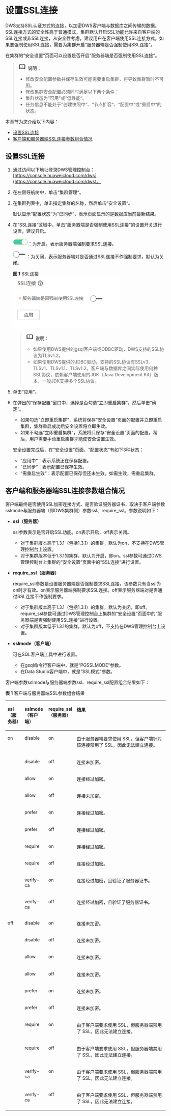 # 设置SSL连接<a name="dws_01_0076"></a>

DWS支持SSL认证方式的连接，以加密DWS客户端与数据库之间传输的数据。SSL连接方式的安全性高于普通模式，集群默认开启SSL功能允许来自客户端的SSL连接或非SSL连接，从安全性考虑，建议用户在客户端使用SSL连接方式。如果要强制使用SSL连接，需要为集群开启“服务器端是否强制使用SSL连接“。

在集群的“安全设置“页面可以设置是否开启“服务器端是否强制使用SSL连接“。

>![](public_sys-resources/icon-note.gif) **说明：**   
>-   修改安全配置参数并保存生效可能需要重启集群，将导致集群暂时不可用。  
>-   修改集群安全配置必须同时满足以下两个条件：  
>    -   集群状态为“可用“或“低性能“。  
>    -   任务信息不能处于“创建快照中“、“节点扩容“、“配置中“或“重启中“的状态。  

本章节为您介绍以下内容：

-   [设置SSL连接](#section478703071283)
-   [客户端和服务器端SSL连接参数组合情况](#section1916311515557)

## 设置SSL连接<a name="section478703071283"></a>

1.  通过访问以下地址登录DWS管理控制台：[https://console.huaweicloud.com/dws](https://console.huaweicloud.com/dws)。
2.  在左侧导航树中，单击“集群管理“。
3.  在集群列表中，单击指定集群的名称，然后单击“安全设置“。

    默认显示“配置状态“为“已同步“，表示页面显示的是数据库当前最新结果。

4.  在“SSL连接“区域中，单击“服务器端是否强制使用SSL连接“的设置开关进行设置，建议开启。

    ![](figures/icon_dws_on.png)：为开启，表示服务器端强制要求SSL连接。

    ![](figures/icon_dws_off.jpg)：为关闭，表示服务器端对是否通过SSL连接不作强制要求，默认为关闭。

    **图 1**  SSL连接<a name="fig168181335124718"></a>  
    ![](figures/SSL连接.png "SSL连接")

    >![](public_sys-resources/icon-note.gif) **说明：**   
    >-   如果使用DWS提供的gsql客户端或ODBC驱动，DWS支持的SSL协议为TLSv1.2。  
    >-   如果使用DWS提供的JDBC驱动，支持的SSL协议有SSLv3、TLSv1、TLSv1.1、TLSv1.2。客户端与数据库之间实际使用何种SSL协议，依赖客户端使用的JDK（Java Development Kit）版本，一般JDK支持多个SSL协议。  

5.  单击“应用“。
6.  在弹出的“保存配置“窗口中，选择是否勾选“立即重启集群“，然后单击“确定“。

    -   如果勾选“立即重启集群“，系统将保存“安全设置“页面的配置并立即重启集群，集群重启成功后安全设置将立即生效。
    -   如果不勾选“立即重启集群“，系统将只保存“安全设置“页面的配置。稍后，用户需要手动重启集群才能使安全设置生效。

    安全设置完成后，在“安全设置“页面，“配置状态“有如下3种状态：

    -   “应用中“：表示系统正在保存配置。
    -   “已同步“：表示配置已保存生效。
    -   “需重启生效“：表示配置已保存但还未生效。如需生效，需重启集群。


## 客户端和服务器端SSL连接参数组合情况<a name="section1916311515557"></a>

客户端最终是否使用SSL加密连接方式、是否验证服务器证书，取决于客户端参数sslmode与服务器端（即DWS集群侧）参数ssl、require\_ssl。参数说明如下：

-   **ssl（服务器）**

    ssl参数表示是否开启SSL功能。on表示开启，off表示关闭。

    -   对于集群版本高于1.3.1（包括1.3.1）的集群，默认为on，不支持在DWS管理控制台上设置。
    -   对于集群版本低于1.3.1的集群，默认为开启，即on。ssl参数可通过DWS管理控制台上集群的“安全设置“页面中的“SSL连接“进行设置。

-   **require\_ssl（服务器）**

    require\_ssl参数是设置服务器端是否强制要求SSL连接，该参数只有当ssl为on时才有效。on表示服务器端强制要求SSL连接。off表示服务器端对是否通过SSL连接不作强制要求。

    -   对于集群版本高于1.3.1（包括1.3.1）的集群，默认为关闭，即off。require\_ssl参数可通过DWS管理控制台上集群的“安全设置“页面中的“服务器端是否强制使用SSL连接“进行设置。
    -   对于集群版本低于1.3.1的集群，默认为off，不支持在DWS管理控制台上设置。

-   **sslmode（客户端）**

    可在SQL客户端工具中进行设置。

    -   在gsql命令行客户端中，就是“PGSSLMODE“参数。
    -   在Data Studio客户端中，就是“SSL模式“参数。


客户端参数sslmode与服务器端参数ssl、require\_ssl配置组合结果如下：

**表 1**  客户端与服务器端SSL参数组合结果

<a name="table15451139114317"></a>
<table><thead align="left"><tr id="zh-cn_topic_0132455753_zh-cn_topic_0111534129_zh-cn_topic_0110494598_zh-cn_topic_0110355482_row12708114620112"><th class="cellrowborder" valign="top" width="10.66%" id="mcps1.2.5.1.1"><p id="zh-cn_topic_0132455753_zh-cn_topic_0111534129_zh-cn_topic_0110494598_zh-cn_topic_0110355482_p1070817460113"><a name="zh-cn_topic_0132455753_zh-cn_topic_0111534129_zh-cn_topic_0110494598_zh-cn_topic_0110355482_p1070817460113"></a><a name="zh-cn_topic_0132455753_zh-cn_topic_0111534129_zh-cn_topic_0110494598_zh-cn_topic_0110355482_p1070817460113"></a>ssl（服务器）</p>
</th>
<th class="cellrowborder" valign="top" width="14.85%" id="mcps1.2.5.1.2"><p id="zh-cn_topic_0132455753_zh-cn_topic_0111534129_zh-cn_topic_0110494598_zh-cn_topic_0110355482_p14708184681118"><a name="zh-cn_topic_0132455753_zh-cn_topic_0111534129_zh-cn_topic_0110494598_zh-cn_topic_0110355482_p14708184681118"></a><a name="zh-cn_topic_0132455753_zh-cn_topic_0111534129_zh-cn_topic_0110494598_zh-cn_topic_0110355482_p14708184681118"></a>sslmode（客户端）</p>
</th>
<th class="cellrowborder" valign="top" width="17.119999999999997%" id="mcps1.2.5.1.3"><p id="zh-cn_topic_0132455753_zh-cn_topic_0111534129_zh-cn_topic_0110494598_zh-cn_topic_0110355482_p3709184651116"><a name="zh-cn_topic_0132455753_zh-cn_topic_0111534129_zh-cn_topic_0110494598_zh-cn_topic_0110355482_p3709184651116"></a><a name="zh-cn_topic_0132455753_zh-cn_topic_0111534129_zh-cn_topic_0110494598_zh-cn_topic_0110355482_p3709184651116"></a>require_ssl（服务器）</p>
</th>
<th class="cellrowborder" valign="top" width="57.37%" id="mcps1.2.5.1.4"><p id="zh-cn_topic_0132455753_zh-cn_topic_0111534129_zh-cn_topic_0110494598_zh-cn_topic_0110355482_p107096465112"><a name="zh-cn_topic_0132455753_zh-cn_topic_0111534129_zh-cn_topic_0110494598_zh-cn_topic_0110355482_p107096465112"></a><a name="zh-cn_topic_0132455753_zh-cn_topic_0111534129_zh-cn_topic_0110494598_zh-cn_topic_0110355482_p107096465112"></a>结果</p>
</th>
</tr>
</thead>
<tbody><tr id="zh-cn_topic_0132455753_zh-cn_topic_0111534129_zh-cn_topic_0110494598_zh-cn_topic_0110355482_row570917468118"><td class="cellrowborder" rowspan="10" valign="top" width="10.66%" headers="mcps1.2.5.1.1 "><p id="zh-cn_topic_0132455753_zh-cn_topic_0111534129_zh-cn_topic_0110494598_zh-cn_topic_0110355482_p5709124615117"><a name="zh-cn_topic_0132455753_zh-cn_topic_0111534129_zh-cn_topic_0110494598_zh-cn_topic_0110355482_p5709124615117"></a><a name="zh-cn_topic_0132455753_zh-cn_topic_0111534129_zh-cn_topic_0110494598_zh-cn_topic_0110355482_p5709124615117"></a>on</p>
</td>
<td class="cellrowborder" valign="top" width="14.85%" headers="mcps1.2.5.1.2 "><p id="zh-cn_topic_0132455753_zh-cn_topic_0111534129_zh-cn_topic_0110494598_zh-cn_topic_0110355482_p1070914614118"><a name="zh-cn_topic_0132455753_zh-cn_topic_0111534129_zh-cn_topic_0110494598_zh-cn_topic_0110355482_p1070914614118"></a><a name="zh-cn_topic_0132455753_zh-cn_topic_0111534129_zh-cn_topic_0110494598_zh-cn_topic_0110355482_p1070914614118"></a>disable</p>
</td>
<td class="cellrowborder" valign="top" width="17.119999999999997%" headers="mcps1.2.5.1.3 "><p id="zh-cn_topic_0132455753_zh-cn_topic_0111534129_zh-cn_topic_0110494598_zh-cn_topic_0110355482_p1870974611118"><a name="zh-cn_topic_0132455753_zh-cn_topic_0111534129_zh-cn_topic_0110494598_zh-cn_topic_0110355482_p1870974611118"></a><a name="zh-cn_topic_0132455753_zh-cn_topic_0111534129_zh-cn_topic_0110494598_zh-cn_topic_0110355482_p1870974611118"></a>on</p>
</td>
<td class="cellrowborder" valign="top" width="57.37%" headers="mcps1.2.5.1.4 "><p id="zh-cn_topic_0132455753_zh-cn_topic_0111534129_zh-cn_topic_0110494598_zh-cn_topic_0110355482_p2070934661119"><a name="zh-cn_topic_0132455753_zh-cn_topic_0111534129_zh-cn_topic_0110494598_zh-cn_topic_0110355482_p2070934661119"></a><a name="zh-cn_topic_0132455753_zh-cn_topic_0111534129_zh-cn_topic_0110494598_zh-cn_topic_0110355482_p2070934661119"></a>由于服务器端要求使用 SSL，但客户端针对该连接禁用了 SSL，因此无法建立连接。</p>
</td>
</tr>
<tr id="zh-cn_topic_0132455753_zh-cn_topic_0111534129_zh-cn_topic_0110494598_zh-cn_topic_0110355482_row670910465110"><td class="cellrowborder" valign="top" headers="mcps1.2.5.1.1 "><p id="zh-cn_topic_0132455753_zh-cn_topic_0111534129_zh-cn_topic_0110494598_zh-cn_topic_0110355482_p670974621115"><a name="zh-cn_topic_0132455753_zh-cn_topic_0111534129_zh-cn_topic_0110494598_zh-cn_topic_0110355482_p670974621115"></a><a name="zh-cn_topic_0132455753_zh-cn_topic_0111534129_zh-cn_topic_0110494598_zh-cn_topic_0110355482_p670974621115"></a>disable</p>
</td>
<td class="cellrowborder" valign="top" headers="mcps1.2.5.1.2 "><p id="zh-cn_topic_0132455753_zh-cn_topic_0111534129_zh-cn_topic_0110494598_zh-cn_topic_0110355482_p37091646181115"><a name="zh-cn_topic_0132455753_zh-cn_topic_0111534129_zh-cn_topic_0110494598_zh-cn_topic_0110355482_p37091646181115"></a><a name="zh-cn_topic_0132455753_zh-cn_topic_0111534129_zh-cn_topic_0110494598_zh-cn_topic_0110355482_p37091646181115"></a>off</p>
</td>
<td class="cellrowborder" valign="top" headers="mcps1.2.5.1.3 "><p id="zh-cn_topic_0132455753_zh-cn_topic_0111534129_zh-cn_topic_0110494598_zh-cn_topic_0110355482_p970944618110"><a name="zh-cn_topic_0132455753_zh-cn_topic_0111534129_zh-cn_topic_0110494598_zh-cn_topic_0110355482_p970944618110"></a><a name="zh-cn_topic_0132455753_zh-cn_topic_0111534129_zh-cn_topic_0110494598_zh-cn_topic_0110355482_p970944618110"></a>连接未加密。</p>
</td>
</tr>
<tr id="zh-cn_topic_0132455753_zh-cn_topic_0111534129_zh-cn_topic_0110494598_zh-cn_topic_0110355482_row17709164615115"><td class="cellrowborder" valign="top" headers="mcps1.2.5.1.1 "><p id="zh-cn_topic_0132455753_zh-cn_topic_0111534129_zh-cn_topic_0110494598_zh-cn_topic_0110355482_p10710194681119"><a name="zh-cn_topic_0132455753_zh-cn_topic_0111534129_zh-cn_topic_0110494598_zh-cn_topic_0110355482_p10710194681119"></a><a name="zh-cn_topic_0132455753_zh-cn_topic_0111534129_zh-cn_topic_0110494598_zh-cn_topic_0110355482_p10710194681119"></a>allow</p>
</td>
<td class="cellrowborder" valign="top" headers="mcps1.2.5.1.2 "><p id="zh-cn_topic_0132455753_zh-cn_topic_0111534129_zh-cn_topic_0110494598_zh-cn_topic_0110355482_p12710104614113"><a name="zh-cn_topic_0132455753_zh-cn_topic_0111534129_zh-cn_topic_0110494598_zh-cn_topic_0110355482_p12710104614113"></a><a name="zh-cn_topic_0132455753_zh-cn_topic_0111534129_zh-cn_topic_0110494598_zh-cn_topic_0110355482_p12710104614113"></a>on</p>
</td>
<td class="cellrowborder" valign="top" headers="mcps1.2.5.1.3 "><p id="zh-cn_topic_0132455753_zh-cn_topic_0111534129_zh-cn_topic_0110494598_zh-cn_topic_0110355482_p57104469113"><a name="zh-cn_topic_0132455753_zh-cn_topic_0111534129_zh-cn_topic_0110494598_zh-cn_topic_0110355482_p57104469113"></a><a name="zh-cn_topic_0132455753_zh-cn_topic_0111534129_zh-cn_topic_0110494598_zh-cn_topic_0110355482_p57104469113"></a>连接经过加密。</p>
</td>
</tr>
<tr id="zh-cn_topic_0132455753_zh-cn_topic_0111534129_zh-cn_topic_0110494598_zh-cn_topic_0110355482_row471064611115"><td class="cellrowborder" valign="top" headers="mcps1.2.5.1.1 "><p id="zh-cn_topic_0132455753_zh-cn_topic_0111534129_zh-cn_topic_0110494598_zh-cn_topic_0110355482_p19710204641112"><a name="zh-cn_topic_0132455753_zh-cn_topic_0111534129_zh-cn_topic_0110494598_zh-cn_topic_0110355482_p19710204641112"></a><a name="zh-cn_topic_0132455753_zh-cn_topic_0111534129_zh-cn_topic_0110494598_zh-cn_topic_0110355482_p19710204641112"></a>allow</p>
</td>
<td class="cellrowborder" valign="top" headers="mcps1.2.5.1.2 "><p id="zh-cn_topic_0132455753_zh-cn_topic_0111534129_zh-cn_topic_0110494598_zh-cn_topic_0110355482_p67101446141110"><a name="zh-cn_topic_0132455753_zh-cn_topic_0111534129_zh-cn_topic_0110494598_zh-cn_topic_0110355482_p67101446141110"></a><a name="zh-cn_topic_0132455753_zh-cn_topic_0111534129_zh-cn_topic_0110494598_zh-cn_topic_0110355482_p67101446141110"></a>off</p>
</td>
<td class="cellrowborder" valign="top" headers="mcps1.2.5.1.3 "><p id="zh-cn_topic_0132455753_zh-cn_topic_0111534129_zh-cn_topic_0110494598_zh-cn_topic_0110355482_p1471074691112"><a name="zh-cn_topic_0132455753_zh-cn_topic_0111534129_zh-cn_topic_0110494598_zh-cn_topic_0110355482_p1471074691112"></a><a name="zh-cn_topic_0132455753_zh-cn_topic_0111534129_zh-cn_topic_0110494598_zh-cn_topic_0110355482_p1471074691112"></a>连接未加密。</p>
</td>
</tr>
<tr id="zh-cn_topic_0132455753_zh-cn_topic_0111534129_zh-cn_topic_0110494598_zh-cn_topic_0110355482_row571024619116"><td class="cellrowborder" valign="top" headers="mcps1.2.5.1.1 "><p id="zh-cn_topic_0132455753_zh-cn_topic_0111534129_zh-cn_topic_0110494598_zh-cn_topic_0110355482_p17710204641110"><a name="zh-cn_topic_0132455753_zh-cn_topic_0111534129_zh-cn_topic_0110494598_zh-cn_topic_0110355482_p17710204641110"></a><a name="zh-cn_topic_0132455753_zh-cn_topic_0111534129_zh-cn_topic_0110494598_zh-cn_topic_0110355482_p17710204641110"></a>prefer</p>
</td>
<td class="cellrowborder" valign="top" headers="mcps1.2.5.1.2 "><p id="zh-cn_topic_0132455753_zh-cn_topic_0111534129_zh-cn_topic_0110494598_zh-cn_topic_0110355482_p97101746151118"><a name="zh-cn_topic_0132455753_zh-cn_topic_0111534129_zh-cn_topic_0110494598_zh-cn_topic_0110355482_p97101746151118"></a><a name="zh-cn_topic_0132455753_zh-cn_topic_0111534129_zh-cn_topic_0110494598_zh-cn_topic_0110355482_p97101746151118"></a>on</p>
</td>
<td class="cellrowborder" valign="top" headers="mcps1.2.5.1.3 "><p id="zh-cn_topic_0132455753_zh-cn_topic_0111534129_zh-cn_topic_0110494598_zh-cn_topic_0110355482_p10710134651114"><a name="zh-cn_topic_0132455753_zh-cn_topic_0111534129_zh-cn_topic_0110494598_zh-cn_topic_0110355482_p10710134651114"></a><a name="zh-cn_topic_0132455753_zh-cn_topic_0111534129_zh-cn_topic_0110494598_zh-cn_topic_0110355482_p10710134651114"></a>连接经过加密。</p>
</td>
</tr>
<tr id="zh-cn_topic_0132455753_zh-cn_topic_0111534129_zh-cn_topic_0110494598_zh-cn_topic_0110355482_row7710154611119"><td class="cellrowborder" valign="top" headers="mcps1.2.5.1.1 "><p id="zh-cn_topic_0132455753_zh-cn_topic_0111534129_zh-cn_topic_0110494598_zh-cn_topic_0110355482_p1671034611112"><a name="zh-cn_topic_0132455753_zh-cn_topic_0111534129_zh-cn_topic_0110494598_zh-cn_topic_0110355482_p1671034611112"></a><a name="zh-cn_topic_0132455753_zh-cn_topic_0111534129_zh-cn_topic_0110494598_zh-cn_topic_0110355482_p1671034611112"></a>prefer</p>
</td>
<td class="cellrowborder" valign="top" headers="mcps1.2.5.1.2 "><p id="zh-cn_topic_0132455753_zh-cn_topic_0111534129_zh-cn_topic_0110494598_zh-cn_topic_0110355482_p671004621111"><a name="zh-cn_topic_0132455753_zh-cn_topic_0111534129_zh-cn_topic_0110494598_zh-cn_topic_0110355482_p671004621111"></a><a name="zh-cn_topic_0132455753_zh-cn_topic_0111534129_zh-cn_topic_0110494598_zh-cn_topic_0110355482_p671004621111"></a>off</p>
</td>
<td class="cellrowborder" valign="top" headers="mcps1.2.5.1.3 "><p id="zh-cn_topic_0132455753_zh-cn_topic_0111534129_zh-cn_topic_0110494598_zh-cn_topic_0110355482_p77116463115"><a name="zh-cn_topic_0132455753_zh-cn_topic_0111534129_zh-cn_topic_0110494598_zh-cn_topic_0110355482_p77116463115"></a><a name="zh-cn_topic_0132455753_zh-cn_topic_0111534129_zh-cn_topic_0110494598_zh-cn_topic_0110355482_p77116463115"></a>连接经过加密。</p>
</td>
</tr>
<tr id="zh-cn_topic_0132455753_zh-cn_topic_0111534129_zh-cn_topic_0110494598_zh-cn_topic_0110355482_row271112468115"><td class="cellrowborder" valign="top" headers="mcps1.2.5.1.1 "><p id="zh-cn_topic_0132455753_zh-cn_topic_0111534129_zh-cn_topic_0110494598_zh-cn_topic_0110355482_p16711134631110"><a name="zh-cn_topic_0132455753_zh-cn_topic_0111534129_zh-cn_topic_0110494598_zh-cn_topic_0110355482_p16711134631110"></a><a name="zh-cn_topic_0132455753_zh-cn_topic_0111534129_zh-cn_topic_0110494598_zh-cn_topic_0110355482_p16711134631110"></a>require</p>
</td>
<td class="cellrowborder" valign="top" headers="mcps1.2.5.1.2 "><p id="zh-cn_topic_0132455753_zh-cn_topic_0111534129_zh-cn_topic_0110494598_zh-cn_topic_0110355482_p47118467112"><a name="zh-cn_topic_0132455753_zh-cn_topic_0111534129_zh-cn_topic_0110494598_zh-cn_topic_0110355482_p47118467112"></a><a name="zh-cn_topic_0132455753_zh-cn_topic_0111534129_zh-cn_topic_0110494598_zh-cn_topic_0110355482_p47118467112"></a>on</p>
</td>
<td class="cellrowborder" valign="top" headers="mcps1.2.5.1.3 "><p id="zh-cn_topic_0132455753_zh-cn_topic_0111534129_zh-cn_topic_0110494598_zh-cn_topic_0110355482_p7711114619116"><a name="zh-cn_topic_0132455753_zh-cn_topic_0111534129_zh-cn_topic_0110494598_zh-cn_topic_0110355482_p7711114619116"></a><a name="zh-cn_topic_0132455753_zh-cn_topic_0111534129_zh-cn_topic_0110494598_zh-cn_topic_0110355482_p7711114619116"></a>连接经过加密。</p>
</td>
</tr>
<tr id="zh-cn_topic_0132455753_zh-cn_topic_0111534129_zh-cn_topic_0110494598_zh-cn_topic_0110355482_row12711154619119"><td class="cellrowborder" valign="top" headers="mcps1.2.5.1.1 "><p id="zh-cn_topic_0132455753_zh-cn_topic_0111534129_zh-cn_topic_0110494598_zh-cn_topic_0110355482_p67111846101115"><a name="zh-cn_topic_0132455753_zh-cn_topic_0111534129_zh-cn_topic_0110494598_zh-cn_topic_0110355482_p67111846101115"></a><a name="zh-cn_topic_0132455753_zh-cn_topic_0111534129_zh-cn_topic_0110494598_zh-cn_topic_0110355482_p67111846101115"></a>require</p>
</td>
<td class="cellrowborder" valign="top" headers="mcps1.2.5.1.2 "><p id="zh-cn_topic_0132455753_zh-cn_topic_0111534129_zh-cn_topic_0110494598_zh-cn_topic_0110355482_p1871116468113"><a name="zh-cn_topic_0132455753_zh-cn_topic_0111534129_zh-cn_topic_0110494598_zh-cn_topic_0110355482_p1871116468113"></a><a name="zh-cn_topic_0132455753_zh-cn_topic_0111534129_zh-cn_topic_0110494598_zh-cn_topic_0110355482_p1871116468113"></a>off</p>
</td>
<td class="cellrowborder" valign="top" headers="mcps1.2.5.1.3 "><p id="zh-cn_topic_0132455753_zh-cn_topic_0111534129_zh-cn_topic_0110494598_zh-cn_topic_0110355482_p771113462118"><a name="zh-cn_topic_0132455753_zh-cn_topic_0111534129_zh-cn_topic_0110494598_zh-cn_topic_0110355482_p771113462118"></a><a name="zh-cn_topic_0132455753_zh-cn_topic_0111534129_zh-cn_topic_0110494598_zh-cn_topic_0110355482_p771113462118"></a>连接经过加密。</p>
</td>
</tr>
<tr id="zh-cn_topic_0132455753_zh-cn_topic_0111534129_zh-cn_topic_0110494598_zh-cn_topic_0110355482_row207111946151110"><td class="cellrowborder" valign="top" headers="mcps1.2.5.1.1 "><p id="zh-cn_topic_0132455753_zh-cn_topic_0111534129_zh-cn_topic_0110494598_zh-cn_topic_0110355482_p971144691118"><a name="zh-cn_topic_0132455753_zh-cn_topic_0111534129_zh-cn_topic_0110494598_zh-cn_topic_0110355482_p971144691118"></a><a name="zh-cn_topic_0132455753_zh-cn_topic_0111534129_zh-cn_topic_0110494598_zh-cn_topic_0110355482_p971144691118"></a>verify-ca</p>
</td>
<td class="cellrowborder" valign="top" headers="mcps1.2.5.1.2 "><p id="zh-cn_topic_0132455753_zh-cn_topic_0111534129_zh-cn_topic_0110494598_zh-cn_topic_0110355482_p16711164691114"><a name="zh-cn_topic_0132455753_zh-cn_topic_0111534129_zh-cn_topic_0110494598_zh-cn_topic_0110355482_p16711164691114"></a><a name="zh-cn_topic_0132455753_zh-cn_topic_0111534129_zh-cn_topic_0110494598_zh-cn_topic_0110355482_p16711164691114"></a>on</p>
</td>
<td class="cellrowborder" valign="top" headers="mcps1.2.5.1.3 "><p id="zh-cn_topic_0132455753_zh-cn_topic_0111534129_zh-cn_topic_0110494598_zh-cn_topic_0110355482_p2711174615113"><a name="zh-cn_topic_0132455753_zh-cn_topic_0111534129_zh-cn_topic_0110494598_zh-cn_topic_0110355482_p2711174615113"></a><a name="zh-cn_topic_0132455753_zh-cn_topic_0111534129_zh-cn_topic_0110494598_zh-cn_topic_0110355482_p2711174615113"></a>连接经过加密，且验证了服务器证书。</p>
</td>
</tr>
<tr id="zh-cn_topic_0132455753_zh-cn_topic_0111534129_zh-cn_topic_0110494598_zh-cn_topic_0110355482_row137110461119"><td class="cellrowborder" valign="top" headers="mcps1.2.5.1.1 "><p id="zh-cn_topic_0132455753_zh-cn_topic_0111534129_zh-cn_topic_0110494598_zh-cn_topic_0110355482_p57113463117"><a name="zh-cn_topic_0132455753_zh-cn_topic_0111534129_zh-cn_topic_0110494598_zh-cn_topic_0110355482_p57113463117"></a><a name="zh-cn_topic_0132455753_zh-cn_topic_0111534129_zh-cn_topic_0110494598_zh-cn_topic_0110355482_p57113463117"></a>verify-ca</p>
</td>
<td class="cellrowborder" valign="top" headers="mcps1.2.5.1.2 "><p id="zh-cn_topic_0132455753_zh-cn_topic_0111534129_zh-cn_topic_0110494598_zh-cn_topic_0110355482_p167111546151118"><a name="zh-cn_topic_0132455753_zh-cn_topic_0111534129_zh-cn_topic_0110494598_zh-cn_topic_0110355482_p167111546151118"></a><a name="zh-cn_topic_0132455753_zh-cn_topic_0111534129_zh-cn_topic_0110494598_zh-cn_topic_0110355482_p167111546151118"></a>off</p>
</td>
<td class="cellrowborder" valign="top" headers="mcps1.2.5.1.3 "><p id="zh-cn_topic_0132455753_zh-cn_topic_0111534129_zh-cn_topic_0110494598_zh-cn_topic_0110355482_p11711164617113"><a name="zh-cn_topic_0132455753_zh-cn_topic_0111534129_zh-cn_topic_0110494598_zh-cn_topic_0110355482_p11711164617113"></a><a name="zh-cn_topic_0132455753_zh-cn_topic_0111534129_zh-cn_topic_0110494598_zh-cn_topic_0110355482_p11711164617113"></a>连接经过加密，且验证了服务器证书。</p>
</td>
</tr>
<tr id="zh-cn_topic_0132455753_zh-cn_topic_0111534129_zh-cn_topic_0110494598_zh-cn_topic_0110355482_row127121746101116"><td class="cellrowborder" rowspan="10" valign="top" width="10.66%" headers="mcps1.2.5.1.1 "><p id="zh-cn_topic_0132455753_zh-cn_topic_0111534129_zh-cn_topic_0110494598_zh-cn_topic_0110355482_p13712154617114"><a name="zh-cn_topic_0132455753_zh-cn_topic_0111534129_zh-cn_topic_0110494598_zh-cn_topic_0110355482_p13712154617114"></a><a name="zh-cn_topic_0132455753_zh-cn_topic_0111534129_zh-cn_topic_0110494598_zh-cn_topic_0110355482_p13712154617114"></a>off</p>
</td>
<td class="cellrowborder" valign="top" width="14.85%" headers="mcps1.2.5.1.2 "><p id="zh-cn_topic_0132455753_zh-cn_topic_0111534129_zh-cn_topic_0110494598_zh-cn_topic_0110355482_p137121546111115"><a name="zh-cn_topic_0132455753_zh-cn_topic_0111534129_zh-cn_topic_0110494598_zh-cn_topic_0110355482_p137121546111115"></a><a name="zh-cn_topic_0132455753_zh-cn_topic_0111534129_zh-cn_topic_0110494598_zh-cn_topic_0110355482_p137121546111115"></a>disable</p>
</td>
<td class="cellrowborder" valign="top" width="17.119999999999997%" headers="mcps1.2.5.1.3 "><p id="zh-cn_topic_0132455753_zh-cn_topic_0111534129_zh-cn_topic_0110494598_zh-cn_topic_0110355482_p13712146161114"><a name="zh-cn_topic_0132455753_zh-cn_topic_0111534129_zh-cn_topic_0110494598_zh-cn_topic_0110355482_p13712146161114"></a><a name="zh-cn_topic_0132455753_zh-cn_topic_0111534129_zh-cn_topic_0110494598_zh-cn_topic_0110355482_p13712146161114"></a>on</p>
</td>
<td class="cellrowborder" valign="top" width="57.37%" headers="mcps1.2.5.1.4 "><p id="zh-cn_topic_0132455753_zh-cn_topic_0111534129_zh-cn_topic_0110494598_zh-cn_topic_0110355482_p0712124611113"><a name="zh-cn_topic_0132455753_zh-cn_topic_0111534129_zh-cn_topic_0110494598_zh-cn_topic_0110355482_p0712124611113"></a><a name="zh-cn_topic_0132455753_zh-cn_topic_0111534129_zh-cn_topic_0110494598_zh-cn_topic_0110355482_p0712124611113"></a>连接未加密。</p>
</td>
</tr>
<tr id="zh-cn_topic_0132455753_zh-cn_topic_0111534129_zh-cn_topic_0110494598_zh-cn_topic_0110355482_row2071214651119"><td class="cellrowborder" valign="top" headers="mcps1.2.5.1.1 "><p id="zh-cn_topic_0132455753_zh-cn_topic_0111534129_zh-cn_topic_0110494598_zh-cn_topic_0110355482_p15712646161114"><a name="zh-cn_topic_0132455753_zh-cn_topic_0111534129_zh-cn_topic_0110494598_zh-cn_topic_0110355482_p15712646161114"></a><a name="zh-cn_topic_0132455753_zh-cn_topic_0111534129_zh-cn_topic_0110494598_zh-cn_topic_0110355482_p15712646161114"></a>disable</p>
</td>
<td class="cellrowborder" valign="top" headers="mcps1.2.5.1.2 "><p id="zh-cn_topic_0132455753_zh-cn_topic_0111534129_zh-cn_topic_0110494598_zh-cn_topic_0110355482_p47125460116"><a name="zh-cn_topic_0132455753_zh-cn_topic_0111534129_zh-cn_topic_0110494598_zh-cn_topic_0110355482_p47125460116"></a><a name="zh-cn_topic_0132455753_zh-cn_topic_0111534129_zh-cn_topic_0110494598_zh-cn_topic_0110355482_p47125460116"></a>off</p>
</td>
<td class="cellrowborder" valign="top" headers="mcps1.2.5.1.3 "><p id="zh-cn_topic_0132455753_zh-cn_topic_0111534129_zh-cn_topic_0110494598_zh-cn_topic_0110355482_p15712104618119"><a name="zh-cn_topic_0132455753_zh-cn_topic_0111534129_zh-cn_topic_0110494598_zh-cn_topic_0110355482_p15712104618119"></a><a name="zh-cn_topic_0132455753_zh-cn_topic_0111534129_zh-cn_topic_0110494598_zh-cn_topic_0110355482_p15712104618119"></a>连接未加密。</p>
</td>
</tr>
<tr id="zh-cn_topic_0132455753_zh-cn_topic_0111534129_zh-cn_topic_0110494598_zh-cn_topic_0110355482_row37121446131114"><td class="cellrowborder" valign="top" headers="mcps1.2.5.1.1 "><p id="zh-cn_topic_0132455753_zh-cn_topic_0111534129_zh-cn_topic_0110494598_zh-cn_topic_0110355482_p1771214612119"><a name="zh-cn_topic_0132455753_zh-cn_topic_0111534129_zh-cn_topic_0110494598_zh-cn_topic_0110355482_p1771214612119"></a><a name="zh-cn_topic_0132455753_zh-cn_topic_0111534129_zh-cn_topic_0110494598_zh-cn_topic_0110355482_p1771214612119"></a>allow</p>
</td>
<td class="cellrowborder" valign="top" headers="mcps1.2.5.1.2 "><p id="zh-cn_topic_0132455753_zh-cn_topic_0111534129_zh-cn_topic_0110494598_zh-cn_topic_0110355482_p1771264611119"><a name="zh-cn_topic_0132455753_zh-cn_topic_0111534129_zh-cn_topic_0110494598_zh-cn_topic_0110355482_p1771264611119"></a><a name="zh-cn_topic_0132455753_zh-cn_topic_0111534129_zh-cn_topic_0110494598_zh-cn_topic_0110355482_p1771264611119"></a>on</p>
</td>
<td class="cellrowborder" valign="top" headers="mcps1.2.5.1.3 "><p id="zh-cn_topic_0132455753_zh-cn_topic_0111534129_zh-cn_topic_0110494598_zh-cn_topic_0110355482_p11712346201111"><a name="zh-cn_topic_0132455753_zh-cn_topic_0111534129_zh-cn_topic_0110494598_zh-cn_topic_0110355482_p11712346201111"></a><a name="zh-cn_topic_0132455753_zh-cn_topic_0111534129_zh-cn_topic_0110494598_zh-cn_topic_0110355482_p11712346201111"></a>连接未加密。</p>
</td>
</tr>
<tr id="zh-cn_topic_0132455753_zh-cn_topic_0111534129_zh-cn_topic_0110494598_zh-cn_topic_0110355482_row10712184610112"><td class="cellrowborder" valign="top" headers="mcps1.2.5.1.1 "><p id="zh-cn_topic_0132455753_zh-cn_topic_0111534129_zh-cn_topic_0110494598_zh-cn_topic_0110355482_p107131246181111"><a name="zh-cn_topic_0132455753_zh-cn_topic_0111534129_zh-cn_topic_0110494598_zh-cn_topic_0110355482_p107131246181111"></a><a name="zh-cn_topic_0132455753_zh-cn_topic_0111534129_zh-cn_topic_0110494598_zh-cn_topic_0110355482_p107131246181111"></a>allow</p>
</td>
<td class="cellrowborder" valign="top" headers="mcps1.2.5.1.2 "><p id="zh-cn_topic_0132455753_zh-cn_topic_0111534129_zh-cn_topic_0110494598_zh-cn_topic_0110355482_p177138462111"><a name="zh-cn_topic_0132455753_zh-cn_topic_0111534129_zh-cn_topic_0110494598_zh-cn_topic_0110355482_p177138462111"></a><a name="zh-cn_topic_0132455753_zh-cn_topic_0111534129_zh-cn_topic_0110494598_zh-cn_topic_0110355482_p177138462111"></a>off</p>
</td>
<td class="cellrowborder" valign="top" headers="mcps1.2.5.1.3 "><p id="zh-cn_topic_0132455753_zh-cn_topic_0111534129_zh-cn_topic_0110494598_zh-cn_topic_0110355482_p971374671112"><a name="zh-cn_topic_0132455753_zh-cn_topic_0111534129_zh-cn_topic_0110494598_zh-cn_topic_0110355482_p971374671112"></a><a name="zh-cn_topic_0132455753_zh-cn_topic_0111534129_zh-cn_topic_0110494598_zh-cn_topic_0110355482_p971374671112"></a>连接未加密。</p>
</td>
</tr>
<tr id="zh-cn_topic_0132455753_zh-cn_topic_0111534129_zh-cn_topic_0110494598_zh-cn_topic_0110355482_row18713846201111"><td class="cellrowborder" valign="top" headers="mcps1.2.5.1.1 "><p id="zh-cn_topic_0132455753_zh-cn_topic_0111534129_zh-cn_topic_0110494598_zh-cn_topic_0110355482_p14713114618111"><a name="zh-cn_topic_0132455753_zh-cn_topic_0111534129_zh-cn_topic_0110494598_zh-cn_topic_0110355482_p14713114618111"></a><a name="zh-cn_topic_0132455753_zh-cn_topic_0111534129_zh-cn_topic_0110494598_zh-cn_topic_0110355482_p14713114618111"></a>prefer</p>
</td>
<td class="cellrowborder" valign="top" headers="mcps1.2.5.1.2 "><p id="zh-cn_topic_0132455753_zh-cn_topic_0111534129_zh-cn_topic_0110494598_zh-cn_topic_0110355482_p4713154611117"><a name="zh-cn_topic_0132455753_zh-cn_topic_0111534129_zh-cn_topic_0110494598_zh-cn_topic_0110355482_p4713154611117"></a><a name="zh-cn_topic_0132455753_zh-cn_topic_0111534129_zh-cn_topic_0110494598_zh-cn_topic_0110355482_p4713154611117"></a>on</p>
</td>
<td class="cellrowborder" valign="top" headers="mcps1.2.5.1.3 "><p id="zh-cn_topic_0132455753_zh-cn_topic_0111534129_zh-cn_topic_0110494598_zh-cn_topic_0110355482_p2071314691112"><a name="zh-cn_topic_0132455753_zh-cn_topic_0111534129_zh-cn_topic_0110494598_zh-cn_topic_0110355482_p2071314691112"></a><a name="zh-cn_topic_0132455753_zh-cn_topic_0111534129_zh-cn_topic_0110494598_zh-cn_topic_0110355482_p2071314691112"></a>连接未加密。</p>
</td>
</tr>
<tr id="zh-cn_topic_0132455753_zh-cn_topic_0111534129_zh-cn_topic_0110494598_zh-cn_topic_0110355482_row971374615115"><td class="cellrowborder" valign="top" headers="mcps1.2.5.1.1 "><p id="zh-cn_topic_0132455753_zh-cn_topic_0111534129_zh-cn_topic_0110494598_zh-cn_topic_0110355482_p37131446131115"><a name="zh-cn_topic_0132455753_zh-cn_topic_0111534129_zh-cn_topic_0110494598_zh-cn_topic_0110355482_p37131446131115"></a><a name="zh-cn_topic_0132455753_zh-cn_topic_0111534129_zh-cn_topic_0110494598_zh-cn_topic_0110355482_p37131446131115"></a>prefer</p>
</td>
<td class="cellrowborder" valign="top" headers="mcps1.2.5.1.2 "><p id="zh-cn_topic_0132455753_zh-cn_topic_0111534129_zh-cn_topic_0110494598_zh-cn_topic_0110355482_p167135466116"><a name="zh-cn_topic_0132455753_zh-cn_topic_0111534129_zh-cn_topic_0110494598_zh-cn_topic_0110355482_p167135466116"></a><a name="zh-cn_topic_0132455753_zh-cn_topic_0111534129_zh-cn_topic_0110494598_zh-cn_topic_0110355482_p167135466116"></a>off</p>
</td>
<td class="cellrowborder" valign="top" headers="mcps1.2.5.1.3 "><p id="zh-cn_topic_0132455753_zh-cn_topic_0111534129_zh-cn_topic_0110494598_zh-cn_topic_0110355482_p207137465113"><a name="zh-cn_topic_0132455753_zh-cn_topic_0111534129_zh-cn_topic_0110494598_zh-cn_topic_0110355482_p207137465113"></a><a name="zh-cn_topic_0132455753_zh-cn_topic_0111534129_zh-cn_topic_0110494598_zh-cn_topic_0110355482_p207137465113"></a>连接未加密。</p>
</td>
</tr>
<tr id="zh-cn_topic_0132455753_zh-cn_topic_0111534129_zh-cn_topic_0110494598_zh-cn_topic_0110355482_row107135467110"><td class="cellrowborder" valign="top" headers="mcps1.2.5.1.1 "><p id="zh-cn_topic_0132455753_zh-cn_topic_0111534129_zh-cn_topic_0110494598_zh-cn_topic_0110355482_p197131146191113"><a name="zh-cn_topic_0132455753_zh-cn_topic_0111534129_zh-cn_topic_0110494598_zh-cn_topic_0110355482_p197131146191113"></a><a name="zh-cn_topic_0132455753_zh-cn_topic_0111534129_zh-cn_topic_0110494598_zh-cn_topic_0110355482_p197131146191113"></a>require</p>
</td>
<td class="cellrowborder" valign="top" headers="mcps1.2.5.1.2 "><p id="zh-cn_topic_0132455753_zh-cn_topic_0111534129_zh-cn_topic_0110494598_zh-cn_topic_0110355482_p18713846131119"><a name="zh-cn_topic_0132455753_zh-cn_topic_0111534129_zh-cn_topic_0110494598_zh-cn_topic_0110355482_p18713846131119"></a><a name="zh-cn_topic_0132455753_zh-cn_topic_0111534129_zh-cn_topic_0110494598_zh-cn_topic_0110355482_p18713846131119"></a>on</p>
</td>
<td class="cellrowborder" valign="top" headers="mcps1.2.5.1.3 "><p id="zh-cn_topic_0132455753_zh-cn_topic_0111534129_zh-cn_topic_0110494598_zh-cn_topic_0110355482_p7713104619111"><a name="zh-cn_topic_0132455753_zh-cn_topic_0111534129_zh-cn_topic_0110494598_zh-cn_topic_0110355482_p7713104619111"></a><a name="zh-cn_topic_0132455753_zh-cn_topic_0111534129_zh-cn_topic_0110494598_zh-cn_topic_0110355482_p7713104619111"></a>由于客户端要求使用 SSL，但服务器端禁用了 SSL，因此无法建立连接。</p>
</td>
</tr>
<tr id="zh-cn_topic_0132455753_zh-cn_topic_0111534129_zh-cn_topic_0110494598_zh-cn_topic_0110355482_row971304620110"><td class="cellrowborder" valign="top" headers="mcps1.2.5.1.1 "><p id="zh-cn_topic_0132455753_zh-cn_topic_0111534129_zh-cn_topic_0110494598_zh-cn_topic_0110355482_p8713546131119"><a name="zh-cn_topic_0132455753_zh-cn_topic_0111534129_zh-cn_topic_0110494598_zh-cn_topic_0110355482_p8713546131119"></a><a name="zh-cn_topic_0132455753_zh-cn_topic_0111534129_zh-cn_topic_0110494598_zh-cn_topic_0110355482_p8713546131119"></a>require</p>
</td>
<td class="cellrowborder" valign="top" headers="mcps1.2.5.1.2 "><p id="zh-cn_topic_0132455753_zh-cn_topic_0111534129_zh-cn_topic_0110494598_zh-cn_topic_0110355482_p97131946201114"><a name="zh-cn_topic_0132455753_zh-cn_topic_0111534129_zh-cn_topic_0110494598_zh-cn_topic_0110355482_p97131946201114"></a><a name="zh-cn_topic_0132455753_zh-cn_topic_0111534129_zh-cn_topic_0110494598_zh-cn_topic_0110355482_p97131946201114"></a>off</p>
</td>
<td class="cellrowborder" valign="top" headers="mcps1.2.5.1.3 "><p id="zh-cn_topic_0132455753_zh-cn_topic_0111534129_zh-cn_topic_0110494598_zh-cn_topic_0110355482_p37131746161113"><a name="zh-cn_topic_0132455753_zh-cn_topic_0111534129_zh-cn_topic_0110494598_zh-cn_topic_0110355482_p37131746161113"></a><a name="zh-cn_topic_0132455753_zh-cn_topic_0111534129_zh-cn_topic_0110494598_zh-cn_topic_0110355482_p37131746161113"></a>由于客户端要求使用 SSL，但服务器端禁用了 SSL，因此无法建立连接。</p>
</td>
</tr>
<tr id="zh-cn_topic_0132455753_zh-cn_topic_0111534129_zh-cn_topic_0110494598_zh-cn_topic_0110355482_row6713104671112"><td class="cellrowborder" valign="top" headers="mcps1.2.5.1.1 "><p id="zh-cn_topic_0132455753_zh-cn_topic_0111534129_zh-cn_topic_0110494598_zh-cn_topic_0110355482_p37143469110"><a name="zh-cn_topic_0132455753_zh-cn_topic_0111534129_zh-cn_topic_0110494598_zh-cn_topic_0110355482_p37143469110"></a><a name="zh-cn_topic_0132455753_zh-cn_topic_0111534129_zh-cn_topic_0110494598_zh-cn_topic_0110355482_p37143469110"></a>verify-ca</p>
</td>
<td class="cellrowborder" valign="top" headers="mcps1.2.5.1.2 "><p id="zh-cn_topic_0132455753_zh-cn_topic_0111534129_zh-cn_topic_0110494598_zh-cn_topic_0110355482_p1071454612117"><a name="zh-cn_topic_0132455753_zh-cn_topic_0111534129_zh-cn_topic_0110494598_zh-cn_topic_0110355482_p1071454612117"></a><a name="zh-cn_topic_0132455753_zh-cn_topic_0111534129_zh-cn_topic_0110494598_zh-cn_topic_0110355482_p1071454612117"></a>on</p>
</td>
<td class="cellrowborder" valign="top" headers="mcps1.2.5.1.3 "><p id="zh-cn_topic_0132455753_zh-cn_topic_0111534129_zh-cn_topic_0110494598_zh-cn_topic_0110355482_p671454641116"><a name="zh-cn_topic_0132455753_zh-cn_topic_0111534129_zh-cn_topic_0110494598_zh-cn_topic_0110355482_p671454641116"></a><a name="zh-cn_topic_0132455753_zh-cn_topic_0111534129_zh-cn_topic_0110494598_zh-cn_topic_0110355482_p671454641116"></a>由于客户端要求使用 SSL，但服务器端禁用了 SSL，因此无法建立连接。</p>
</td>
</tr>
<tr id="zh-cn_topic_0132455753_zh-cn_topic_0111534129_zh-cn_topic_0110494598_zh-cn_topic_0110355482_row671444611117"><td class="cellrowborder" valign="top" headers="mcps1.2.5.1.1 "><p id="zh-cn_topic_0132455753_zh-cn_topic_0111534129_zh-cn_topic_0110494598_zh-cn_topic_0110355482_p177141946191116"><a name="zh-cn_topic_0132455753_zh-cn_topic_0111534129_zh-cn_topic_0110494598_zh-cn_topic_0110355482_p177141946191116"></a><a name="zh-cn_topic_0132455753_zh-cn_topic_0111534129_zh-cn_topic_0110494598_zh-cn_topic_0110355482_p177141946191116"></a>verify-ca</p>
</td>
<td class="cellrowborder" valign="top" headers="mcps1.2.5.1.2 "><p id="zh-cn_topic_0132455753_zh-cn_topic_0111534129_zh-cn_topic_0110494598_zh-cn_topic_0110355482_p3714104610115"><a name="zh-cn_topic_0132455753_zh-cn_topic_0111534129_zh-cn_topic_0110494598_zh-cn_topic_0110355482_p3714104610115"></a><a name="zh-cn_topic_0132455753_zh-cn_topic_0111534129_zh-cn_topic_0110494598_zh-cn_topic_0110355482_p3714104610115"></a>off</p>
</td>
<td class="cellrowborder" valign="top" headers="mcps1.2.5.1.3 "><p id="zh-cn_topic_0132455753_zh-cn_topic_0111534129_zh-cn_topic_0110494598_zh-cn_topic_0110355482_p15714546121111"><a name="zh-cn_topic_0132455753_zh-cn_topic_0111534129_zh-cn_topic_0110494598_zh-cn_topic_0110355482_p15714546121111"></a><a name="zh-cn_topic_0132455753_zh-cn_topic_0111534129_zh-cn_topic_0110494598_zh-cn_topic_0110355482_p15714546121111"></a>由于客户端要求使用 SSL，但服务器端禁用了 SSL，因此无法建立连接。</p>
</td>
</tr>
</tbody>
</table>

